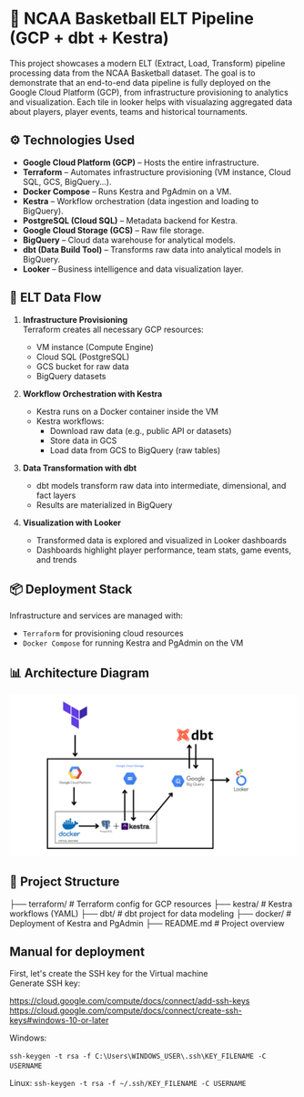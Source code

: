 # 🏀 NCAA Basketball ELT Pipeline (GCP + dbt + Kestra)

This project showcases a modern ELT (Extract, Load, Transform) pipeline processing data from the NCAA Basketball dataset. The goal is to demonstrate that an end-to-end data pipeline is fully deployed on the Google Cloud Platform (GCP), from infrastructure provisioning to analytics and visualization. Each tile in looker helps with visualazing aggregated data about players, player events, teams and historical tournaments.

## ⚙️ Technologies Used

- **Google Cloud Platform (GCP)** – Hosts the entire infrastructure.
- **Terraform** – Automates infrastructure provisioning (VM instance, Cloud SQL, GCS, BigQuery...).
- **Docker Compose** – Runs Kestra and PgAdmin on a VM.
- **Kestra** – Workflow orchestration (data ingestion and loading to BigQuery).
- **PostgreSQL (Cloud SQL)** – Metadata backend for Kestra.
- **Google Cloud Storage (GCS)** – Raw file storage.
- **BigQuery** – Cloud data warehouse for analytical models.
- **dbt (Data Build Tool)** – Transforms raw data into analytical models in BigQuery.
- **Looker** – Business intelligence and data visualization layer.

## 🔄 ELT Data Flow

1. **Infrastructure Provisioning**  
   Terraform creates all necessary GCP resources:
   - VM instance (Compute Engine)
   - Cloud SQL (PostgreSQL)
   - GCS bucket for raw data
   - BigQuery datasets

2. **Workflow Orchestration with Kestra**  
   - Kestra runs on a Docker container inside the VM
   - Kestra workflows:
     - Download raw data (e.g., public API or datasets)
     - Store data in GCS
     - Load data from GCS to BigQuery (raw tables)

3. **Data Transformation with dbt**  
   - dbt models transform raw data into intermediate, dimensional, and fact layers
   - Results are materialized in BigQuery

4. **Visualization with Looker**  
   - Transformed data is explored and visualized in Looker dashboards
   - Dashboards highlight player performance, team stats, game events, and trends

## 📦 Deployment Stack

Infrastructure and services are managed with:
- `Terraform` for provisioning cloud resources
- `Docker Compose` for running Kestra and PgAdmin on the VM

## 📊 Architecture Diagram

![Architecture](./img/diagram.png)

## 📁 Project Structure
├── terraform/ # Terraform config for GCP resources 
├── kestra/ # Kestra workflows (YAML) 
├── dbt/ # dbt project for data modeling 
├── docker/ # Deployment of Kestra and PgAdmin 
├── README.md # Project overview


## Manual for deployment
First, let's create the SSH key for the Virtual machine  
Generate SSH key: 

https://cloud.google.com/compute/docs/connect/add-ssh-keys
https://cloud.google.com/compute/docs/connect/create-ssh-keys#windows-10-or-later

Windows:

`ssh-keygen -t rsa -f C:\Users\WINDOWS_USER\.ssh\KEY_FILENAME -C USERNAME`


Linux:
`ssh-keygen -t rsa -f ~/.ssh/KEY_FILENAME -C USERNAME`
